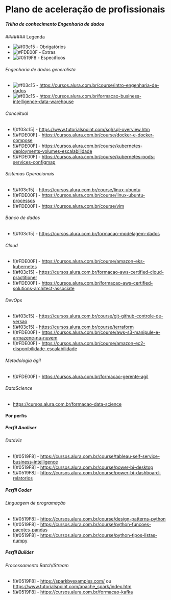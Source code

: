 # Plano de aceleração de profissionais
##### Trilha de conhecimento Engenharia de dados

####### Legenda
- ![#f03c15](https://via.placeholder.com/15/f03c15/000000?text=+) - Obrigatórios
- ![#FDE00F](https://via.placeholder.com/15/c5f015/000000?text=+) - Extras
- ![#0519F8](https://via.placeholder.com/15/1589F0/000000?text=+) - Específicos


###### Engenharia de dados generalista
- ![#f03c15](https://via.placeholder.com/15/f03c15/000000?text=+) - https://cursos.alura.com.br/course/intro-engenharia-de-dados
- ![#f03c15](https://via.placeholder.com/15/f03c15/000000?text=+) - https://cursos.alura.com.br/formacao-business-intelligence-data-warehouse

###### Conceitual
- ![#f03c15] - https://www.tutorialspoint.com/sql/sql-overview.htm
- ![#FDE00F] - https://cursos.alura.com.br/course/docker-e-docker-compose
- ![#FDE00F] - https://cursos.alura.com.br/course/kubernetes-deployments-volumes-escalabilidade
- ![#FDE00F] - https://cursos.alura.com.br/course/kubernetes-pods-services-configmap

###### Sistemas Operacionais
- ![#f03c15] - https://cursos.alura.com.br/course/linux-ubuntu
- ![#FDE00F] - https://cursos.alura.com.br/course/linux-ubuntu-processos
- ![#FDE00F] - https://cursos.alura.com.br/course/vim

###### Banco de dados
- ![#f03c15] - https://cursos.alura.com.br/formacao-modelagem-dados

###### Cloud
- ![#FDE00F] - https://cursos.alura.com.br/course/amazon-eks-kubernetes
- ![#f03c15] - https://cursos.alura.com.br/formacao-aws-certified-cloud-practitioner
- ![#FDE00F] - https://cursos.alura.com.br/formacao-aws-certified-solutions-architect-associate

###### DevOps
- ![#f03c15] - https://cursos.alura.com.br/course/git-github-controle-de-versao
- ![#f03c15] - https://cursos.alura.com.br/course/terraform
- ![#FDE00F] - https://cursos.alura.com.br/course/aws-s3-manipule-e-armazene-na-nuvem
- ![#FDE00F] - https://cursos.alura.com.br/course/amazon-ec2-disponibilidade-escalabilidade

###### Metodologia ágil
- ![#FDE00F] - https://cursos.alura.com.br/formacao-gerente-agil

###### DataScience
- https://cursos.alura.com.br/formacao-data-science

#### Por perfis

##### Perfil Analiser

###### DataViz
- ![#0519F8] - https://cursos.alura.com.br/course/tableau-self-service-business-intelligence
- ![#0519F8] - https://cursos.alura.com.br/course/power-bi-desktop
- ![#0519F8] - https://cursos.alura.com.br/course/power-bi-dashboard-relatorios


##### Perfil Coder

###### Linguagem de programação
- ![#0519F8] - https://cursos.alura.com.br/course/design-patterns-python
- ![#0519F8] - https://cursos.alura.com.br/course/python-funcoes-pacotes-pandas
- ![#0519F8] - https://cursos.alura.com.br/course/python-tipos-listas-numpy


##### Perfil Builder

###### Processamento Batch/Stream
- ![#0519F8] - https://sparkbyexamples.com/ ou https://www.tutorialspoint.com/apache_spark/index.htm
- ![#0519F8] - https://cursos.alura.com.br/formacao-kafka

